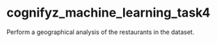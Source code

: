 # cognifyz_machine_learning_task4
Perform a geographical analysis of the restaurants in the dataset.
